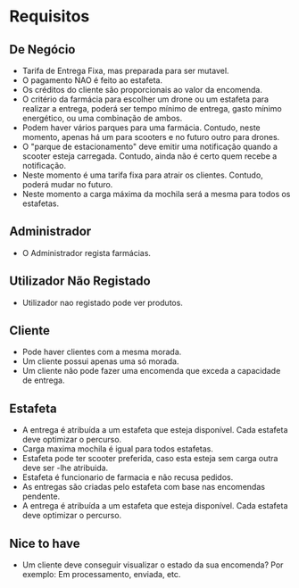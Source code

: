 # Requisitos

## De Negócio

- Tarifa de Entrega Fixa, mas preparada para ser mutavel.
- O pagamento NAO é feito ao estafeta.
- Os créditos do cliente são proporcionais ao valor da encomenda.
- O critério da farmácia para escolher um drone ou um estafeta para realizar a entrega, poderá ser tempo mínimo de entrega, gasto mínimo energético, ou uma combinação de ambos.
- Podem haver vários parques para uma farmácia. Contudo, neste momento, apenas há um para scooters e no futuro outro para drones.
- O "parque de estacionamento" deve emitir uma notificação quando a scooter esteja carregada. Contudo, ainda não é certo quem recebe a notificação.
- Neste momento é uma tarifa fixa para atrair os clientes. Contudo, poderá mudar no futuro.
- Neste momento a carga máxima da mochila será a mesma para todos os estafetas.

## Administrador

- O Administrador regista farmácias.

## Utilizador Não Registado

- Utilizador nao registado pode ver produtos.

## Cliente

- Pode haver clientes com a mesma morada.
- Um cliente possui apenas uma só morada.
- Um cliente não pode fazer uma encomenda que exceda a capacidade de entrega.

## Estafeta

- A entrega é atribuída a um estafeta que esteja disponível. Cada estafeta deve optimizar o percurso.
- Carga maxima mochila é igual para todos estafetas.
- Estafeta pode ter scooter preferida, caso esta esteja sem carga outra deve ser -lhe atribuida.
- Estafeta é funcionario de farmacia e não recusa pedidos.
- As entregas são criadas pelo estafeta com base nas encomendas pendente.
- A entrega é atribuída a um estafeta que esteja disponível. Cada estafeta deve optimizar o percurso.


## Nice to have

- Um cliente deve conseguir visualizar o estado da sua encomenda? Por exemplo: Em processamento, enviada, etc.
